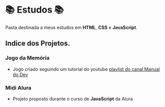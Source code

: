 # :books: Estudos :books:

Pasta destinada a meus estudos em **HTML**, **CSS** e **JavaScript**.



## Indice dos Projetos.

### Jogo da Memória
- Jogo criado seguindo um tutorial do youtube [playlist do canal Manual do Dev](https://youtube.com/playlist?list=PLdtmpu_1ITQJJoH-5D0sU2Q2N0wwgPGCi)

### Midi Alura
- Projeto proposto durante o curso de **JavaScript** da Alura

